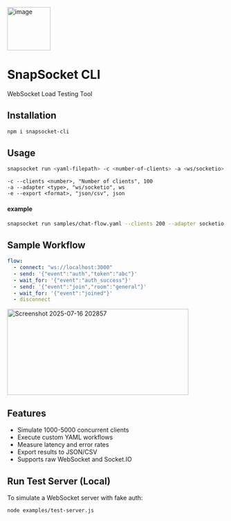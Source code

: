 
<img width="100" height="100" alt="image" src="https://github.com/user-attachments/assets/01d0e5b5-dba5-4609-bd81-8354f400b74c" /> 

# SnapSocket CLI

WebSocket Load Testing Tool

## Installation

```bash
npm i snapsocket-cli
```

## Usage

```bash
snapsocket run <yaml-filepath> -c <number-of-clients> -a <ws/socketio> -e <json/csv>
```

```
-c --clients <number>, "Number of clients", 100
-a --adapter <type>, "ws/socketio", ws
-e --export <format>, "json/csv", json
```

#### example

```bash
snapsocket run samples/chat-flow.yaml --clients 200 --adapter socketio --export csv
```

## Sample Workflow

```yaml
flow:
  - connect: "ws://localhost:3000"
  - send: '{"event":"auth","token":"abc"}'
  - wait_for: '{"event":"auth_success"}'
  - send: '{"event":"join","room":"general"}'
  - wait_for: '{"event":"joined"}'
  - disconnect
```

<img width="419" height="199" alt="Screenshot 2025-07-16 202857" src="https://github.com/user-attachments/assets/f884a704-421f-4096-930b-da42653d8366" />

## Features

- Simulate 1000-5000 concurrent clients
- Execute custom YAML workflows
- Measure latency and error rates
- Export results to JSON/CSV
- Supports raw WebSocket and Socket.IO

## Run Test Server (Local)

To simulate a WebSocket server with fake auth:

```bash
node examples/test-server.js
```
